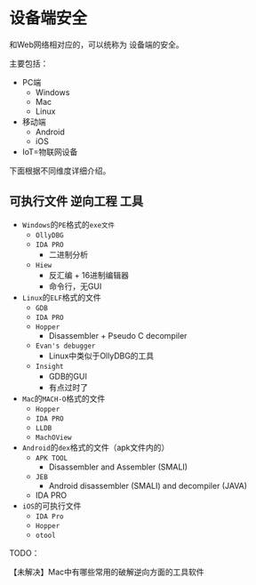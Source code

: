# 设备端安全

和Web网络相对应的，可以统称为 设备端的安全。

主要包括：

* PC端
  * Windows
  * Mac
  * Linux
* 移动端
  * Android
  * iOS
* IoT=物联网设备

下面根据不同维度详细介绍。

## 可执行文件 逆向工程 工具

* `Windows`的`PE`格式的`exe文件`
    * `OllyDBG`
    * `IDA PRO`
        * 二进制分析
    * `Hiew`
        * 反汇编 + 16进制编辑器
        * 命令行，无GUI
* `Linux`的`ELF`格式的文件
    * `GDB`
    * `IDA PRO`
    * `Hopper`
        * Disassembler + Pseudo C decompiler
    * `Evan's debugger`
        * Linux中类似于OllyDBG的工具
    * `Insight`
        * GDB的GUI
        * 有点过时了
* `Mac`的`MACH-O`格式的文件
    * `Hopper`
    * `IDA PRO`
    * `LLDB`
    * `MachOView`
* `Android`的`dex`格式的文件（apk文件内的）
    * `APK TOOL`
        * Disassembler and Assembler (SMALI)
    * `JEB`
        * Android disassembler (SMALI) and decompiler (JAVA)
    * IDA PRO
* `iOS`的可执行文件
    * `IDA Pro`
    * `Hopper`
    * `otool`

TODO：

【未解决】Mac中有哪些常用的破解逆向方面的工具软件

